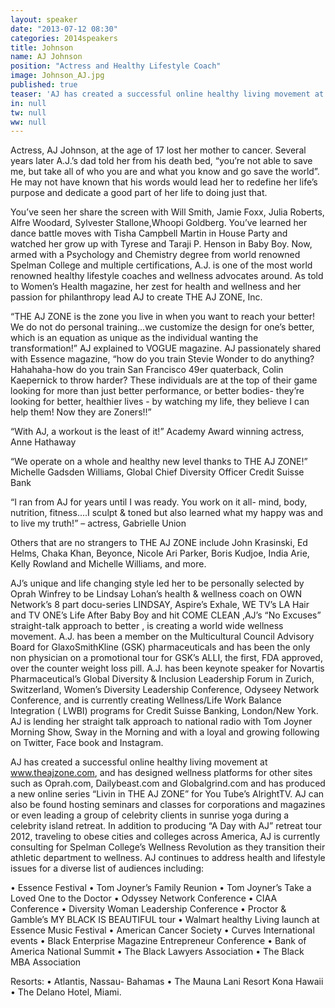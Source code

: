```yaml
---
layout: speaker
date: "2013-07-12 08:30"
categories: 2014speakers
title: Johnson
name: AJ Johnson
position: "Actress and Healthy Lifestyle Coach"
image: Johnson_AJ.jpg
published: true
teaser: 'AJ has created a successful online healthy living movement at www.theajzone.com, and has designed wellness platforms for other sites such as Oprah.com,  Dailybeast.com and Globalgrind.com'
in: null
tw: null
ww: null
---
```


Actress, AJ Johnson, at the age of 17 lost her mother to cancer.  Several years later A.J.’s dad told her from his death bed, “you’re not able to save me, but take all of who you are and what you know and go save the world”.  He may not have known that his words would lead her to redefine her life’s purpose and dedicate a good part of her life to doing just that. 

You’ve seen her share the screen with Will Smith, Jamie Foxx, Julia Roberts, Alfre Woodard, Sylvester Stallone,Whoopi Goldberg. You’ve learned her dance battle moves with Tisha Campbell Martin in House Party and watched her grow up with Tyrese and Taraji P. Henson in Baby Boy. Now, armed with a Psychology and Chemistry degree from world renowned Spelman College and multiple certifications, A.J. is one of the most world renowned healthy lifestyle coaches and wellness advocates around. As told to Women’s Health magazine, her zest for health and wellness and her passion for philanthropy lead AJ to create THE AJ ZONE, Inc.  

“THE AJ ZONE is the zone you live in when you want to reach your better! We do not do personal training...we customize the design for one’s better, which is an equation as unique as the individual wanting the transformation!” AJ explained to VOGUE magazine.  AJ passionately shared with Essence magazine, “how do you train Stevie Wonder to do anything? Hahahaha-how do you train San Francisco 49er quaterback, Colin Kaepernick to throw harder? These individuals are at the top of their game looking for more than just better performance, or better bodies- they’re looking for better, healthier lives - by watching my life, they believe I can help them! Now they are Zoners!!”

 “With AJ, a workout is the least of it!” Academy Award winning actress, Anne Hathaway

“We operate on a whole and healthy new level thanks to THE AJ ZONE!” Michelle Gadsden Williams, Global Chief Diversity Officer Credit Suisse Bank 

“I ran from AJ for years until I was ready. You work on it all- mind, body, nutrition, fitness....I sculpt & toned but also learned what my happy was and to live my truth!” – actress, Gabrielle Union

Others that are no strangers to THE AJ ZONE include  John Krasinski, Ed Helms, Chaka Khan, Beyonce, Nicole Ari Parker, Boris Kudjoe, India Arie, Kelly Rowland and Michelle Williams, and more.

AJ’s unique and life changing style led her to be personally selected by Oprah Winfrey to be Lindsay Lohan’s health & wellness coach on OWN Network’s 8 part docu-series LINDSAY, Aspire’s Exhale, WE TV’s LA Hair and TV ONE’s Life After Baby Boy and hit COME CLEAN ,AJ’s “No Excuses” straight-talk approach to better , is creating a world wide wellness movement. A.J. has been a member on the Multicultural Council Advisory Board for GlaxoSmithKline (GSK) pharmaceuticals and has been the only non physician on a promotional tour for GSK’s ALLI, the first, FDA approved, over the counter weight loss pill.  A.J. has been keynote speaker for Novartis Pharmaceutical’s Global Diversity & Inclusion Leadership Forum in Zurich, Switzerland, Women’s Diversity Leadership Conference, Odyseey Network Conference,  and is currently creating Wellness/Life Work Balance Integration ( LWBI)  programs for Credit Suisse Banking, London/New York. AJ is lending her straight talk approach to national radio with Tom Joyner Morning Show, Sway in the Morning and  with a loyal and growing following on Twitter, Face book and Instagram.

AJ has created a successful online healthy living movement at www.theajzone.com, and has designed wellness platforms for other sites such as Oprah.com,  Dailybeast.com and Globalgrind.com and has produced a new online series “Livin in THE AJ ZONE” for You Tube’s AlrightTV. AJ can also be found hosting seminars and classes for corporations and magazines or even leading a group of celebrity clients in sunrise yoga during a celebrity island retreat. In addition to producing “A Day with AJ” retreat tour 2012, traveling to obese cities and colleges across America, AJ is currently consulting for Spelman College’s Wellness Revolution as they transition their athletic department to wellness. AJ continues to address health and lifestyle issues for a diverse list of audiences including:  

• Essence Festival
• Tom Joyner’s Family Reunion
• Tom Joyner’s Take a Loved One to the Doctor
• Odyssey Network Conference
• CIAA Conference
• Diversity Woman Leadership Conference
• Proctor & Gamble’s MY BLACK IS BEAUTIFUL tour
• Walmart  healthy Living launch at Essence Music Festival 
• American Cancer Society
• Curves International events
• Black Enterprise Magazine Entrepreneur Conference
• Bank of America National Summit 
• The Black Lawyers Association
• The Black MBA Association

Resorts: 
• Atlantis, Nassau- Bahamas
• The Mauna Lani Resort Kona Hawaii
• The Delano Hotel, Miami.
